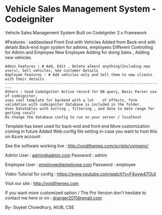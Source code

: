 # Vehicle Sales Management System - Codeigniter

Vehicle Sales Management System Built on CodeIgniter 2.x Framework

#Features : saddasdasd
Front End with Vehicles Added from Back-end with details
Back-end login system for admins, employees
Different Controlling for Admin and Employee
New Employee Adding for doing Sales , Adding new vehicles

	Admin Features : # Add, Edit , Delete almost anything(Including new users), Sell vehicles, See customer Details
	Employee Features : # Add vehicles only and Sell them to new clients with their details
	-------------------------------------------------------------------------
	Others : Used CodeIgniter Active record for DB query, Basic Parser use of codeigniter, 
	uses cool template for backend with a lot 	 of effects, form validation with codeigniter Database is included in the folder.
	Uses Datatables with sorting , filtering , and date to date range for getting result
	Do change the database config to run on your server / localhost

Template has been used for back-end and front end 
More customization coming in future
Added Web.config file setting in-case you want to host this on Azure account 

See the software working live : 
http://voidthemes.com/scripts/vsmspro/

Admin User : admin@admin.com
Password : admin

Employee User : employee@employee.com
Password : employee

Video Tutorial for config : https://www.youtube.com/watch?v=F4uyw47OlJI

Visit our site : http://voidthemes.com 


If you want more customized option / The Pro Version don't hesitate to contact me here or on : dranger2011@gmail.com


By- Soyket Chowdhury, AIUB, CSE
